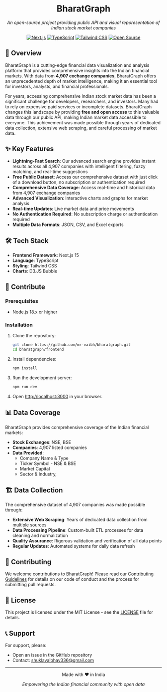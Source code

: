 <div align="center">

<h1>BharatGraph</h1>

*An open-source project providing public API and visual reporesentation of Indian stock market companies*

[![Next.js](https://img.shields.io/badge/Next.js-15.0-black?style=for-the-badge&logo=next.js)](https://nextjs.org/)
[![TypeScript](https://img.shields.io/badge/TypeScript-5.8-blue?style=for-the-badge&logo=typescript)](https://www.typescriptlang.org/)
[![Tailwind CSS](https://img.shields.io/badge/Tailwind_CSS-4.0-38B2AC?style=for-the-badge&logo=tailwind-css)](https://tailwindcss.com/)
[![Open Source](https://img.shields.io/badge/Open%20Source-API-2ea44f?style=for-the-badge&logo=github)](https://api.bharatgraph.byvaibhav.com)

</div>

## 🌟 Overview

BharatGraph is a cutting-edge financial data visualization and analysis platform that provides comprehensive insights into the Indian financial markets. With data from **4,907 exchange companies**, BharatGraph offers an unprecedented depth of market intelligence, making it an essential tool for investors, analysts, and financial professionals.

For years, accessing comprehensive Indian stock market data has been a significant challenge for developers, researchers, and investors. Many had to rely on expensive paid services or incomplete datasets. BharatGraph changes this landscape by providing **free and open access** to this valuable data through our public API, making Indian market data accessible to everyone. This achievement was made possible through years of dedicated data collection, extensive web scraping, and careful processing of market data.

## ✨ Key Features

- **Lightning-Fast Search**: Our advanced search engine provides instant results across all 4,907 companies with intelligent filtering, fuzzy matching, and real-time suggestions
- **Free Public Dataset**: Access our comprehensive dataset with just click of a download button, no subscription or authentication required
- **Comprehensive Data Coverage**: Access real-time and historical data from 4,907 exchange companies
- **Advanced Visualization**: Interactive charts and graphs for market analysis
- **Real-time Updates**: Live market data and price movements
- **No Authentication Required**: No subscription charge or authentication required
- **Multiple Data Formats**: JSON, CSV, and Excel exports

## 🛠️ Tech Stack

- **Frontend Framework**: Next.js 15
- **Language**: TypeScript
- **Styling**: Tailwind CSS
- **Charts**: D3.JS Bubble

## 🚀 Contribute

### Prerequisites

- Node.js 18.x or higher

### Installation

1. Clone the repository:
   ```bash
   git clone https://github.com/mr-vaibh/bharatgraph.git
   cd bharatgraph/frontend
   ```

2. Install dependencies:
   ```bash
   npm install
   ```

3. Run the development server:
   ```bash
   npm run dev
   ```

5. Open [http://localhost:3000](http://localhost:3000) in your browser.

## 📊 Data Coverage

BharatGraph provides comprehensive coverage of the Indian financial markets:

- **Stock Exchanges**: NSE, BSE
- **Companies**: 4,907 listed companies
- **Data Provided**:
    - Company Name & Type
    - Ticker Symbol - NSE & BSE
    - Market Capital
    - Sector & Industry, 

## 🏗️ Data Collection

The comprehensive dataset of 4,907 companies was made possible through:

- **Extensive Web Scraping**: Years of dedicated data collection from multiple sources
- **Data Processing Pipeline**: Custom-built ETL processes for data cleaning and normalization
- **Quality Assurance**: Rigorous validation and verification of all data points
- **Regular Updates**: Automated systems for daily data refresh

## 🤝 Contributing

We welcome contributions to BharatGraph! Please read our [Contributing Guidelines](CONTRIBUTING.md) for details on our code of conduct and the process for submitting pull requests.

## 📝 License

This project is licensed under the MIT License - see the [LICENSE](LICENSE) file for details.

## 📞 Support

For support, please:
- Open an issue in the GitHub repository
- Contact: shuklavaibhav336@gmail.com

---

<div align="center">

Made with ❤️ in India

*Empowering the Indian financial community with open data*

</div>
